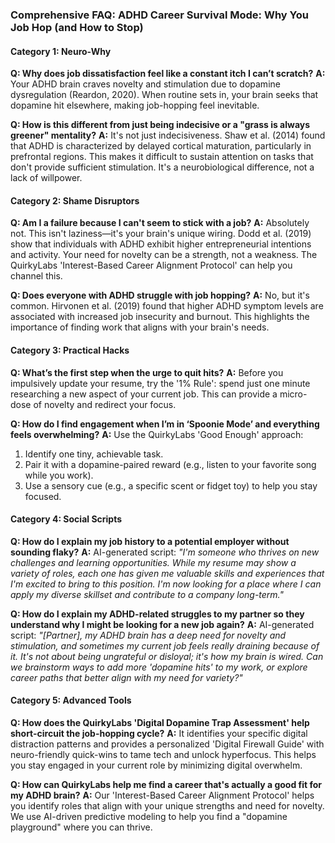 ### **Comprehensive FAQ: ADHD Career Survival Mode: Why You Job Hop (and How to Stop)**

#### **Category 1: Neuro-Why**
**Q: Why does job dissatisfaction feel like a constant itch I can’t scratch?**
**A:** Your ADHD brain craves novelty and stimulation due to dopamine dysregulation (Reardon, 2020). When routine sets in, your brain seeks that dopamine hit elsewhere, making job-hopping feel inevitable.

**Q: How is this different from just being indecisive or a "grass is always greener" mentality?**
**A:** It's not just indecisiveness. Shaw et al. (2014) found that ADHD is characterized by delayed cortical maturation, particularly in prefrontal regions. This makes it difficult to sustain attention on tasks that don't provide sufficient stimulation. It's a neurobiological difference, not a lack of willpower.

#### **Category 2: Shame Disruptors**
**Q: Am I a failure because I can't seem to stick with a job?**
**A:** Absolutely not. This isn't laziness—it's your brain's unique wiring. Dodd et al. (2019) show that individuals with ADHD exhibit higher entrepreneurial intentions and activity. Your need for novelty can be a strength, not a weakness. The QuirkyLabs 'Interest-Based Career Alignment Protocol' can help you channel this.

**Q: Does everyone with ADHD struggle with job hopping?**
**A:** No, but it's common. Hirvonen et al. (2019) found that higher ADHD symptom levels are associated with increased job insecurity and burnout. This highlights the importance of finding work that aligns with your brain's needs.

#### **Category 3: Practical Hacks**
**Q: What’s the first step when the urge to quit hits?**
**A:** Before you impulsively update your resume, try the '1% Rule': spend just one minute researching a new aspect of your current job. This can provide a micro-dose of novelty and redirect your focus.

**Q: How do I find engagement when I’m in ‘Spoonie Mode’ and everything feels overwhelming?**
**A:** Use the QuirkyLabs 'Good Enough' approach:
1. Identify one tiny, achievable task.
2. Pair it with a dopamine-paired reward (e.g., listen to your favorite song while you work).
3. Use a sensory cue (e.g., a specific scent or fidget toy) to help you stay focused.

#### **Category 4: Social Scripts**
**Q: How do I explain my job history to a potential employer without sounding flaky?**
**A:** AI-generated script: *"I'm someone who thrives on new challenges and learning opportunities. While my resume may show a variety of roles, each one has given me valuable skills and experiences that I'm excited to bring to this position. I'm now looking for a place where I can apply my diverse skillset and contribute to a company long-term."*

**Q: How do I explain my ADHD-related struggles to my partner so they understand why I might be looking for a new job again?**
**A:** AI-generated script: *"[Partner], my ADHD brain has a deep need for novelty and stimulation, and sometimes my current job feels really draining because of it. It's not about being ungrateful or disloyal; it's how my brain is wired. Can we brainstorm ways to add more 'dopamine hits' to my work, or explore career paths that better align with my need for variety?"*

#### **Category 5: Advanced Tools**
**Q: How does the QuirkyLabs 'Digital Dopamine Trap Assessment' help short-circuit the job-hopping cycle?**
**A:** It identifies your specific digital distraction patterns and provides a personalized 'Digital Firewall Guide' with neuro-friendly quick-wins to tame tech and unlock hyperfocus. This helps you stay engaged in your current role by minimizing digital overwhelm.

**Q: How can QuirkyLabs help me find a career that's actually a good fit for my ADHD brain?**
**A:** Our 'Interest-Based Career Alignment Protocol' helps you identify roles that align with your unique strengths and need for novelty. We use AI-driven predictive modeling to help you find a "dopamine playground" where you can thrive.